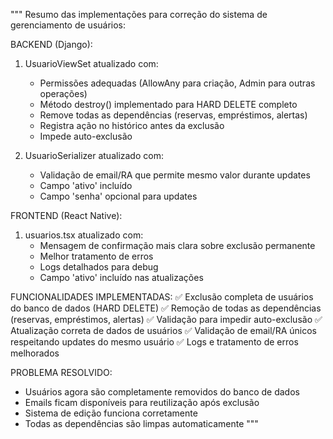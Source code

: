 """
Resumo das implementações para correção do sistema de gerenciamento de usuários:

BACKEND (Django):
1. UsuarioViewSet atualizado com:
   - Permissões adequadas (AllowAny para criação, Admin para outras operações)
   - Método destroy() implementado para HARD DELETE completo
   - Remove todas as dependências (reservas, empréstimos, alertas)
   - Registra ação no histórico antes da exclusão
   - Impede auto-exclusão

2. UsuarioSerializer atualizado com:
   - Validação de email/RA que permite mesmo valor durante updates
   - Campo 'ativo' incluído
   - Campo 'senha' opcional para updates

FRONTEND (React Native):
1. usuarios.tsx atualizado com:
   - Mensagem de confirmação mais clara sobre exclusão permanente
   - Melhor tratamento de erros
   - Logs detalhados para debug
   - Campo 'ativo' incluído nas atualizações

FUNCIONALIDADES IMPLEMENTADAS:
✅ Exclusão completa de usuários do banco de dados (HARD DELETE)
✅ Remoção de todas as dependências (reservas, empréstimos, alertas)
✅ Validação para impedir auto-exclusão
✅ Atualização correta de dados de usuários
✅ Validação de email/RA únicos respeitando updates do mesmo usuário
✅ Logs e tratamento de erros melhorados

PROBLEMA RESOLVIDO:
- Usuários agora são completamente removidos do banco de dados
- Emails ficam disponíveis para reutilização após exclusão
- Sistema de edição funciona corretamente
- Todas as dependências são limpas automaticamente
"""